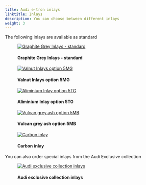 ```yaml
---
title: Audi e-tron inlays
linktitle: Inlays
description: You can choose between different inlays
weight: 3
---
```

<!-- markdownlint-disable MD033 -->

The following inlays are available as standard

<figure>
    <a href="https://media.electrichasgoneaudi.net/multimedia/models/e-tron/interior/inlays/inlays_graphitegrey_1.jpg">
        <img src="https://media.electrichasgoneaudi.net/multimedia/models/e-tron/interior/inlays/inlays_graphitegrey_1s.jpg"
        alt="Graphite Grey Inlays - standard" title="Graphite Grey Inlays - standard">
    </a>
    <figcaption><h4>Graphite Grey Inlays - standard</h4></figcaption>
</figure>

<figure>
    <a href="https://media.electrichasgoneaudi.net/multimedia/models/e-tron/interior/inlays/inlay_valnut.jpg">
        <img src="https://media.electrichasgoneaudi.net/multimedia/models/e-tron/interior/inlays/inlay_valnuts.jpg"
        alt="Valnut Inlays option 5MG" title="Valnut Inlays option 5MG">
    </a>
    <figcaption><h4>Valnut Inlays option 5MG</h4></figcaption>
</figure>

<figure>
    <a href="https://media.electrichasgoneaudi.net/multimedia/models/e-tron/interior/inlays/inlays_aluminium.jpg">
        <img src="https://media.electrichasgoneaudi.net/multimedia/models/e-tron/interior/inlays/inlays_aluminiums.jpg"
        alt="Aliminium Inlay option 5TG" title="Aliminium Inlay option 5TG">
    </a>
    <figcaption><h4>Aliminium Inlay option 5TG</h4></figcaption>
</figure>

<figure>
    <a href="https://media.electrichasgoneaudi.net/multimedia/models/e-tron/interior/inlays/inlays_vulcangrey.jpg">
        <img src="https://media.electrichasgoneaudi.net/multimedia/models/e-tron/interior/inlays/inlays_vulcangreys.jpg"
        alt="Vulcan grey ash option 5MB" title="Vulcan grey ash option 5MB">
    </a>
    <figcaption><h4>Vulcan grey ash option 5MB</h4></figcaption>
</figure>

<figure>
    <a href="https://media.electrichasgoneaudi.net/multimedia/models/e-tron/interior/inlays/carbon.jpg">
        <img src="https://media.electrichasgoneaudi.net/multimedia/models/e-tron/interior/inlays/carbons.jpg"
        alt="Carbon inlay" title="Carbon inlay">
    </a>
    <figcaption><h4>Carbon inlay</h4></figcaption>
</figure>

You can also order special inlays from the Audi Exclusive collection

<figure>
    <a href="https://media.electrichasgoneaudi.net/multimedia/models/e-tron/interior/inlays/inlay_audiexlusive.jpg">
        <img src="https://media.electrichasgoneaudi.net/multimedia/models/e-tron/interior/inlays/inlay_audiexlusives.jpg"
        alt="Audi exclusive collection inlays" title="Audi exclusive collection inlays">
    </a>
    <figcaption><h4>Audi exclusive collection inlays</h4></figcaption>
</figure>
